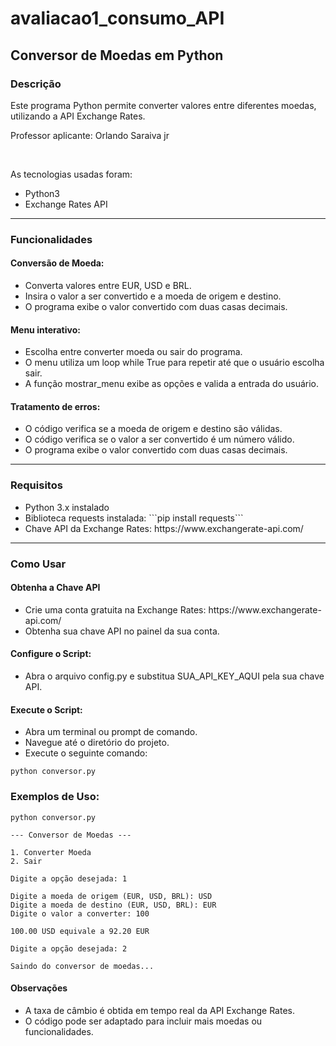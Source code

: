 # avaliacao1_consumo_API

## Conversor de Moedas em Python

### Descrição

<p>Este programa Python permite converter valores entre diferentes moedas, utilizando a API Exchange Rates.</p>
<p>Professor aplicante: Orlando Saraiva jr</p>
<br>
<p>As tecnologias usadas foram:</p>
<ul>
  <li>Python3</li>
  <li>Exchange Rates API</li>
</ul>
<hr>

### Funcionalidades

#### Conversão de Moeda:
<ul>
  <li>Converta valores entre EUR, USD e BRL.</li>
  <li>Insira o valor a ser convertido e a moeda de origem e destino.</li>
  <li>O programa exibe o valor convertido com duas casas decimais.</li>
</ul>
<h4> Menu interativo:</h4>
<ul>
  <li>Escolha entre converter moeda ou sair do programa.</li>
  <li>O menu utiliza um loop while True para repetir até que o usuário escolha sair.</li>
  <li>A função mostrar_menu exibe as opções e valida a entrada do usuário.</li>
</ul>
<h4> Tratamento de erros:</h4>
<ul>
  <li>O código verifica se a moeda de origem e destino são válidas.</li>
  <li>O código verifica se o valor a ser convertido é um número válido.</li>
  <li>O programa exibe o valor convertido com duas casas decimais.</li>
</ul>
<hr>
<h3> Requisitos</h3>
<ul>
  <li>Python 3.x instalado</li>
  <li>Biblioteca requests instalada: ```pip install requests```</li>
  <li>Chave API da Exchange Rates: https://www.exchangerate-api.com/</li>
</ul>
<hr>
<h3>Como Usar</h3>
<h4>Obtenha a Chave API</h4>
<ul>
  <li>Crie uma conta gratuita na Exchange Rates: https://www.exchangerate-api.com/</li>
  <li>Obtenha sua chave API no painel da sua conta.</li>
</ul>
<h4>Configure o Script: </h4>
<ul>
  <li>Abra o arquivo config.py e substitua SUA_API_KEY_AQUI pela sua chave API.</li>
</ul>
<h4>Execute o Script: </h4>
<ul>
  <li>Abra um terminal ou prompt de comando.</li>
  <li>Navegue até o diretório do projeto.</li>
  <li>Execute o seguinte comando:</li>
</ul>

```
python conversor.py
```
<h3>Exemplos de Uso:</h3>

```
python conversor.py

--- Conversor de Moedas ---

1. Converter Moeda
2. Sair

Digite a opção desejada: 1

Digite a moeda de origem (EUR, USD, BRL): USD
Digite a moeda de destino (EUR, USD, BRL): EUR
Digite o valor a converter: 100

100.00 USD equivale a 92.20 EUR

Digite a opção desejada: 2

Saindo do conversor de moedas...
```

<h4>Observações</h4>
<ul>
  <li>A taxa de câmbio é obtida em tempo real da API Exchange Rates.</li>
  <li>O código pode ser adaptado para incluir mais moedas ou funcionalidades.</li>
</ul>

